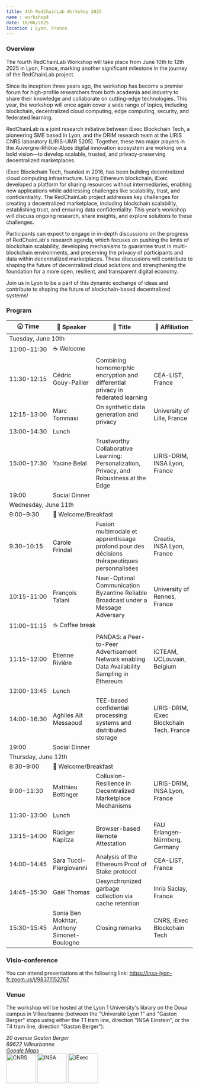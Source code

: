 ```yaml
---
title: 4th RedChainLab Workshop 2025
name : workshop4
date: 10/06/2025
location : Lyon, France
---
```


### Overview

The fourth RedChainLab Workshop will take place from June 10th to 12th 2025 in Lyon, France, marking another significant milestone in the journey of the RedChainLab project.

Since its inception three years ago, the workshop has become a premier forum for high-profile researchers from both academia and industry to share their knowledge and collaborate on cutting-edge technologies. This year, the workshop will once again cover a wide range of topics, including blockchain, decentralized cloud computing, edge computing, security, and federated learning.

RedChainLab is a joint research initiative between iExec Blockchain Tech, a pioneering SME based in Lyon, and the DRIM research team at the LIRIS CNRS laboratory (LIRIS-UMR 5205). Together, these two major players in the Auvergne-Rhône-Alpes digital innovation ecosystem are working on a bold vision—to develop scalable, trusted, and privacy-preserving decentralized marketplaces.

iExec Blockchain Tech, founded in 2016, has been building decentralized cloud computing infrastructure. Using Ethereum blockchain, iExec developed a platform for sharing resources without intermediaries, enabling new applications while addressing challenges like scalability, trust, and confidentiality. The RedChainLab project addresses key challenges for creating a decentralized marketplace, including blockchain scalability, establishing trust, and ensuring data confidentiality. This year’s workshop will discuss ongoing research, share insights, and explore solutions to these challenges.

Participants can expect to engage in in-depth discussions on the progress of RedChainLab's research agenda, which focuses on pushing the limits of blockchain scalability, developing mechanisms to guarantee trust in multi-blockchain environments, and preserving the privacy of participants and data within decentralized marketplaces. These discussions will contribute to shaping the future of decentralized cloud solutions and strengthening the foundation for a more open, resilient, and transparent digital economy.

Join us in Lyon to be a part of this dynamic exchange of ideas and contribute to shaping the future of blockchain-based decentralized systems!

### Program



<table class="program">
   <thead>
      <tr>
         <th class="time">🕣&nbsp;Time</th>
         <th class="speaker">🎤&nbsp;Speaker</th>
         <th class="title">💬&nbsp;Title</th>
         <th class="affiliation">🏢&nbsp;Affiliation</th>
      </tr>
   </thead>
   <tbody>
      <tr class="day">
         <td colspan="4">Tuesday, June 10th</td>
      </tr>
      <tr class="break">
         <td class="time">11:00−11:30</td>
         <td colspan="3">☕️ Welcome</td>
      </tr>
      <tr>
         <td class="time">11:30-12:15</td>
         <td class="speaker">Cédric Gouy-Pailler</td>
         <td class="title">Combining homomorphic encryption and differential privacy in federated learning</td>
         <td class="affiliation">CEA-LIST, France</td>
      </tr>
      <tr>
         <td class="time">12:15-13:00</td>
         <td class="speaker">Marc Tommasi</td>
         <td class="title">On synthetic data generation and privacy</td>
         <td class="affiliation">University of Lille, France</td>
      </tr>
      <tr class="break">
         <td class="time">13:00−14:30</td>
         <td colspan="3">Lunch</td>
      </tr>
      <tr>
         <td class="time">15:00−17:30</td>
         <td class="speaker">Yacine Belal</td>
         <td class="title">Trustworthy Collaborative Learning: Personalization, Privacy, and Robustness at the Edge</td>
         <td class="affiliation">LIRIS-DRIM, INSA Lyon, France</td>
      </tr>
      <tr class="break">
         <td>19:00</td>
         <td colspan="3">Social Dinner</td>
      </tr>
      <tr class="day">
         <td colspan="4">Wednesday, June 11th</td>
      </tr>
      <tr class="break">
         <td class="time">9:00−9:30</td>
         <td colspan="3">🥐 Welcome/Breakfast</td>
      </tr>
      <tr>
         <td class="time">9:30−10:15</td>
         <td class="speaker">Carole Frindel</td>
         <td class="title">Fusion multimodale et apprentissage profond pour des décisions thérapeutiques personnalisées</td>
         <td class="affiliation">Creatis, INSA Lyon, France</td>
      </tr>
      <tr>
         <td class="time">10:15-11:00</td>
         <td class="speaker">François Taïani</td>
         <td class="title">Near-Optimal Communication Byzantine Reliable Broadcast under a Message Adversary</td>
         <td class="affiliation">University of Rennes, France</td>
      </tr>
      <tr class="break short">
         <td class="time">11:00−11:15</td>
         <td colspan="3">☕️ Coffee break</td>
      </tr>
      <tr>
         <td class="time">11:15-12:00</td>
         <td class="speaker">Etienne Rivière</td>
         <td class="title">PANDAS: a Peer-to-Peer Advertisement Network enabling Data Availability Sampling in Ethereum</td>
         <td class="affiliation">ICTEAM, UCLouvain, Belgium</td>
      </tr>
      <tr class="break">
         <td class="time">12:00-13:45</td>
         <td colspan="3">Lunch</td>
      </tr>
      <tr>
         <td class="time">14:00-16:30</td>
         <td class="speaker">Aghiles Aït Messaoud</td>
         <td class="title">TEE-based confidential processing systems and distributed storage</td>
         <td class="affiliation">LIRIS-DRIM, iExec Blockchain Tech, France</td>
      </tr>
      <tr class="break">
         <td>19:00</td>
         <td colspan="3">Social Dinner</td>
      </tr>
      <tr class="day">
         <td colspan="4">Thursday, June 12th</td>
      </tr>
      <tr class="break">
         <td class="time">8:30−9:00</td>
         <td colspan="3">🥐 Welcome/Breakfast</td>
      </tr>
      <tr>
         <td class="time">9:00−11:30</td>
         <td class="speaker">Matthieu Bettinger</td>
         <td class="title">Collusion-Resilience in Decentralized Marketplace Mechanisms</td>
         <td class="affiliation">LIRIS-DRIM, INSA Lyon, France</td>
      </tr>
      <tr class="break">
         <td class="time">11:30-13:00</td>
         <td colspan="3">Lunch</td>
      </tr>
      <tr>
         <td class="time">13:15−14:00</td>
         <td class="speaker">Rüdiger Kapitza</td>
         <td class="title">Browser-based Remote Attestation</td>
         <td class="affiliation">FAU Erlangen-Nürnberg, Germany</td>
      </tr>
      <tr>
         <td class="time">14:00−14:45</td>
         <td class="speaker">Sara Tucci-Piergiovanni</td>
         <td class="title">Analysis of the Ethereum Proof of Stake protocol</td>
         <td class="affiliation">CEA-LIST, France</td>
      </tr>
      <tr>
         <td class="time">14:45−15:30</td>
         <td class="speaker">Gaël Thomas</td>
         <td class="title">Desynchronized garbage collection via cache retention</td>
         <td class="affiliation">Inria Saclay, France</td>
      </tr>
      <tr>
         <td class="time">15:30−15:45</td>
         <td class="speaker">Sonia Ben Mokhtar, Anthony Simonet-Boulogne</td>
         <td class="title">Closing remarks</td>
         <td class="affiliation">CNRS, iExec Blockchain Tech</td>
      </tr>
   </tbody>
</table>

### Visio-conference

You can attend presentations at the following link:
<a href="https://insa-lyon-fr.zoom.us/j/98371152767">https://insa-lyon-fr.zoom.us/j/98371152767</a>

### Venue

The workshop will be hosted at the Lyon 1 University's library on the Doua campus in Villeurbanne (between the "Université Lyon 1" and "Gaston Berger" stops using either the T1 tram line, direction "INSA Einstein", or the T4 tram line, direction "Gaston Berger"):
<address>
	<span>
		20 avenue Gaston Berger<br/>
		69622 Villeurbanne<br/>
		<a href="https://www.google.com/maps/place/BU+Sciences+La+Doua/@45.7821432,4.8660006,16z/data=!4m6!3m5!1s0x47f4eaa053c9471b:0xfd7385349eeffeb8!8m2!3d45.782143!4d4.870378!16s%2Fg%2F1tdltmk1?hl=en-US&entry=ttu&g_ep=EgoyMDI1MDUxNS4wIKXMDSoJLDEwMjExNDUzSAFQAw%3D%3D">Google Maps</a>
	</span>
</address>

<div class="logos">
	<img src="../assets/images/logo_cnrs.png" height="80" alt="CNRS" />	
   <img src="../assets/images/logo_insa.png" height="80" alt="INSA" />	
	<img src="../assets/images/logo_iexec.png" height="80" alt="iExec" />	
</div>
